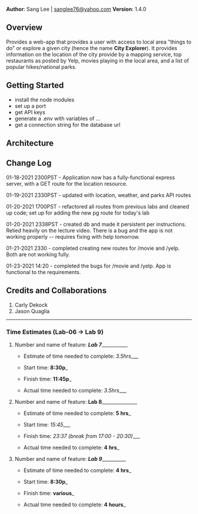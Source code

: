 **Author**: Sang Lee | sanglee76@yahoo.com
**Version**: 1.4.0
<!--(increment the patch/fix version number if you make more commits past your first submission)-->

## Overview
Provides a web-app that provides a user with access to local area "things to do" or explore a given city (hence the name **City Explorer**). It provides information on the location of the city provide by a mapping service, top restaurants as posted by Yelp, movies playing in the local area, and a list of popular hikes/national parks.
<!-- Provide a high level overview of what this application is and why you are building it, beyond the fact that it's an assignment for this class. (i.e. What's your problem domain?) -->

## Getting Started
- install the node modules
- set up a port
- get API keys
- generate a .env with variables of ...
- get a connection string for the database url

<!-- What are the steps that a user must take in order to build this app on their own machine and get it running? -->

## Architecture
<!-- Provide a detailed description of the application design. What technologies (languages, libraries, etc) you're using, and any other relevant design information. -->

## Change Log

01-18-2021 2300PST - Application now has a fully-functional express server, with a GET route for the location resource.

01-19-2021 2330PST - updated with location, weather, and parks API routes

01-20-2021 1700PST - refactored all routes from previous labs and cleaned up code; set up for adding the new pg route for today's lab

01-20-2021 2338PST - created db and made it persistent per instructions.  Relied heavily on the lecture video. There is a bug and the app is not working properly -- requires fixing with help tomorrow.

01-21-2021 2330 - completed creating new routes for /movie and /yelp. Both are not working fully.

01-23-2021 14:20 - completed the bugs for /movie and /yelp. App is functional to the requirements.


## Credits and Collaborations
<!-- Give credit (and a link) to other people or resources that helped you build this application. -->
1. Carly Dekock
2. Jason Quaglia



***

### Time Estimates (Lab-06 -> Lab 9)

1. Number and name of feature: _______Lab 7__________________

    - Estimate of time needed to complete: _3.5hrs____

    - Start time: __8:30p___

    - Finish time: __11:45p___

    - Actual time needed to complete: _3.5hrs____

2. Number and name of feature: ______Lab 8_____________________

    - Estimate of time needed to complete: __5 hrs___

    - Start time: _15:45____

    - Finish time: _23:37 (break from 17:00 - 20:30)____

    - Actual time needed to complete: __4 hrs___

3. Number and name of feature: ___________Lab 9_____________________

    - Estimate of time needed to complete: __4 hrs___

    - Start time: __8:30p___

    - Finish time: __various___

    - Actual time needed to complete: __4 hours___

